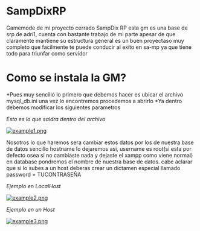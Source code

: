 # SampDixRP
Gamemode de mi proyecto cerrado SampDix RP esta gm es una base de srp de adri1, cuenta con bastante trabajo de mi parte apesar de que claramente mantiene su estructura general
es un buen proyectaso muy completo que facilmente te puede conducir al exito en sa-mp ya que tiene todo para triunfar como servidor


# Como se instala la GM?

*Pues muy sencillo lo primero que debemos hacer es ubicar el archivo mysql_db.ini una vez lo encontremos procedemos a abrirlo
*Ya dentro debemos modificar los siguientes parametros

*Esto es lo que saldra dentro del archivo*


[![example1.png](https://i.postimg.cc/Vk5VMKGD/example1.png)](https://postimg.cc/PCsynQkw)

Nosotros lo que haremos sera cambiar estos datos por los de nuestra base de datos
sencillo hostname lo dejaremos asi, username es root(si esta por defecto osea si no cambiaste nada y dejaste el xampp como viene normal)
en database pondremos el nombre de nuestra base de datos.
cabe aclarar que si lo subes a un host deberas crear un dictamen especial llamado password = TUCONTRASEÑA

*Ejemplo en LocalHost*


[![example2.png](https://i.postimg.cc/zX4ntpDd/example2.png)](https://postimg.cc/ykXgWmZ9)

*Ejemplo en un Host*


[![example3.png](https://i.postimg.cc/76c6HsWd/example3.png)](https://postimg.cc/bDx8LT89)
